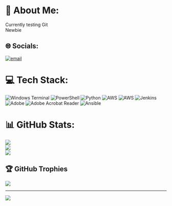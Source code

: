 # 💫 About Me:
Currently testing Git<br>Newbie


## 🌐 Socials:
[![email](https://img.shields.io/badge/Email-D14836?logo=gmail&logoColor=white)](mailto:vikas.chauhan888@gmail.com) 

# 💻 Tech Stack:
![Windows Terminal](https://img.shields.io/badge/Windows%20Terminal-%234D4D4D.svg?style=for-the-badge&logo=windows-terminal&logoColor=white) ![PowerShell](https://img.shields.io/badge/PowerShell-%235391FE.svg?style=for-the-badge&logo=powershell&logoColor=white) ![Python](https://img.shields.io/badge/python-3670A0?style=for-the-badge&logo=python&logoColor=ffdd54) ![AWS](https://img.shields.io/badge/AWS-%23FF9900.svg?style=for-the-badge&logo=amazon-aws&logoColor=white) ![AWS](https://img.shields.io/badge/AWS-%23FF9900.svg?style=for-the-badge&logo=amazon-aws&logoColor=white) ![Jenkins](https://img.shields.io/badge/jenkins-%232C5263.svg?style=for-the-badge&logo=jenkins&logoColor=white) ![Adobe](https://img.shields.io/badge/adobe-%23FF0000.svg?style=for-the-badge&logo=adobe&logoColor=white) ![Adobe Acrobat Reader](https://img.shields.io/badge/Adobe%20Acrobat%20Reader-EC1C24.svg?style=for-the-badge&logo=Adobe%20Acrobat%20Reader&logoColor=white) ![Ansible](https://img.shields.io/badge/ansible-%231A1918.svg?style=for-the-badge&logo=ansible&logoColor=white)
# 📊 GitHub Stats:
![](https://github-readme-stats.vercel.app/api?username=Vikky-2025&theme=dark&hide_border=false&include_all_commits=false&count_private=false)<br/>
![](https://nirzak-streak-stats.vercel.app/?user=Vikky-2025&theme=dark&hide_border=false)<br/>
![](https://github-readme-stats.vercel.app/api/top-langs/?username=Vikky-2025&theme=dark&hide_border=false&include_all_commits=false&count_private=false&layout=compact)

## 🏆 GitHub Trophies
![](https://github-profile-trophy.vercel.app/?username=Vikky-2025&theme=radical&no-frame=false&no-bg=true&margin-w=4)

---
[![](https://visitcount.itsvg.in/api?id=Vikky-2025&icon=0&color=0)](https://visitcount.itsvg.in)

<!-- Proudly created with GPRM ( https://gprm.itsvg.in ) -->
